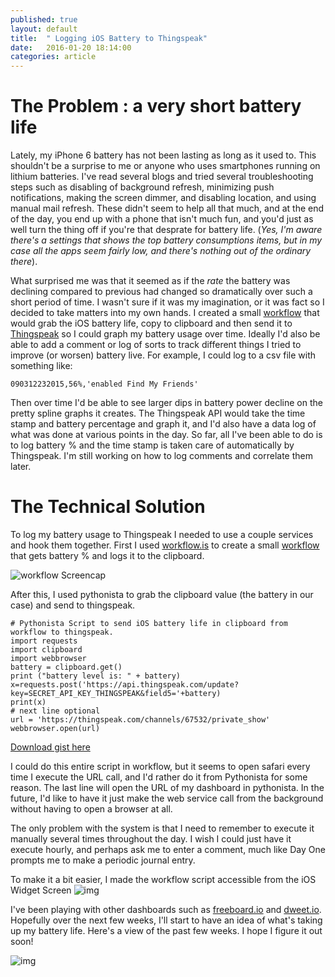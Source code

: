 ```yaml
---
published: true
layout: default
title:  " Logging iOS Battery to Thingspeak"
date:   2016-01-20 18:14:00
categories: article
---
```

# The Problem : a very short battery life
Lately, my iPhone 6 battery has not been lasting as long as it used to. This shouldn't be a surprise to me or anyone who uses smartphones running on lithium batteries. I've read several blogs and tried several troubleshooting steps such as disabling of background refresh, minimizing push notifications, making the screen dimmer, and disabling location, and using manual mail refresh. These didn't seem to help all that much, and at the end of the day, you end up with a phone that isn't much fun, and you'd  just as well turn the thing off if you're that desprate for battery life. (*Yes, I'm aware there's a settings that shows the top battery consumptions items, but in my case all the apps seem fairly low, and there's nothing out of the ordinary there*).

What surprised me was that it seemed as if the *rate* the battery was declining compared to previous had changed so dramatically over such a short period of time. I wasn't sure if it was my imagination, or it was fact so I decided to take matters into my own hands. I created a small [workflow](https://workflow.is/workflows/9ea2c71acbe84bffb40d95517f741a07) that would grab the iOS battery life, copy to clipboard and then send it to [Thingspeak](http://www.thingspeak.com) so I could graph my battery usage over time. Ideally I'd also be able to add a comment or log of sorts to track different things I tried to improve (or worsen) battery live. For example, I could log to a csv file with something like: 

	090312232015,56%,'enabled Find My Friends'

Then over time I'd be able to see larger dips in battery power decline on the pretty spline graphs it creates. The Thingspeak API would take the time stamp and battery percentage and graph it, and I'd also have a data log of what was done at various points in the day. So far, all I've been able to do is to log battery % and the time stamp is taken care of automatically by Thingspeak. I'm still working on how to log comments and correlate them later. 

# The Technical Solution
To log my battery usage to Thingspeak I needed to use a couple services and hook them together. First I used [workflow.is](http://workflow.is) to create a small [workflow](https://workflow.is/workflows/9ea2c71acbe84bffb40d95517f741a07) that gets battery % and logs it to the clipboard. 

![workflow Screencap](http://media.davidkanter.com/battery-thingspeak.jpg)

After this, I used pythonista to grab the clipboard value (the battery in our case) and send to thingspeak.


	# Pythonista Script to send iOS battery life in clipboard from workflow to thingspeak.
	import requests 
	import clipboard
	import webbrowser
	battery = clipboard.get()
	print ("battery level is: " + battery)
	x=requests.post('https://api.thingspeak.com/update?	key=SECRET_API_KEY_THINGSPEAK&field5='+battery)
	print(x)
	# next line optional
	url = 'https://thingspeak.com/channels/67532/private_show'
	webbrowser.open(url)

[Download gist here](https://gist.github.com/dmkanter/908200332c289209e46f)

I could do this entire script in workflow, but it seems to open safari every time I execute the URL call, and I'd rather do it from Pythonista for some reason.  The last line will open the URL of my dashboard in pythonista. In the future, I'd like to have it just make the web service call from the background without having to open a browser at all.

The only problem with the system is that I need to remember to execute it manually several times throughout the day. I wish I could just have it execute hourly, and perhaps ask me to enter a comment, much like Day One prompts me to make a periodic journal entry. 

To make it a bit easier, I made the workflow script accessible from the iOS Widget Screen
![img](http://media.davidkanter.com/widget-2015-12-24-13-31.jpg)
 
 I've been playing with other dashboards such as [freeboard.io](http://www.freeboard.io) and [dweet.io](http://www.dweet.io). Hopefully over the next few weeks, I'll start to have an idea of what's taking up my battery life. Here's a view of the past few weeks. I hope I figure it out soon!
 
![img](http://media.davidkanter.com/Screenshot-2015-12-24-13.35.13.png) 